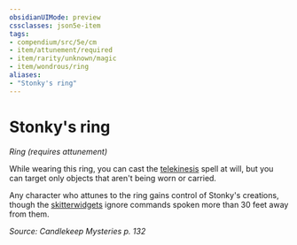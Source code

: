 ```yaml
---
obsidianUIMode: preview
cssclasses: json5e-item
tags:
- compendium/src/5e/cm
- item/attunement/required
- item/rarity/unknown/magic
- item/wondrous/ring
aliases: 
- "Stonky's ring"
---
```

# Stonky's ring
*Ring (requires attunement)*  


While wearing this ring, you can cast the [telekinesis](2-Mechanics/CLI/spells/telekinesis.md) spell at will, but you can target only objects that aren't being worn or carried.

Any character who attunes to the ring gains control of Stonky's creations, though the [skitterwidgets](2-Mechanics/CLI/bestiary/construct/skitterwidget-cm.md) ignore commands spoken more than 30 feet away from them.

*Source: Candlekeep Mysteries p. 132*
